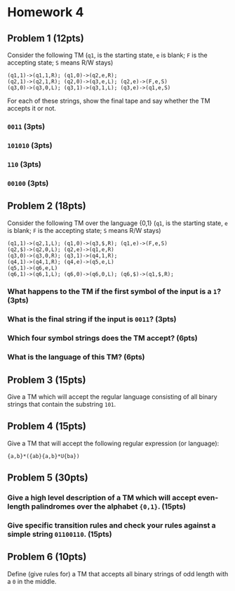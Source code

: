 # Homework 4

## Problem 1 (12pts)

Consider the following TM (`q1`, is the starting state, `e` is
blank; `F` is the accepting state; `S` means R/W stays)

    (q1,1)->(q1,1,R); (q1,0)->(q2,e,R);
    (q2,1)->(q2,1,R); (q2,0)->(q3,e,L); (q2,e)->(F,e,S)
    (q3,0)->(q3,0,L); (q3,1)->(q3,1,L); (q3,e)->(q1,e,S)

For each of these strings, show the final tape and say whether the TM
accepts it or not.

### `0011` (3pts)

### `101010` (3pts)

### `110` (3pts)

### `00100` (3pts)

## Problem 2 (18pts)

Consider the following TM over the language {0,1} (`q1`, is the
starting state, `e` is blank; `F` is the accepting state; `S` means R/W stays)

    (q1,1)->(q2,1,L); (q1,0)->(q3,$,R); (q1,e)->(F,e,S)
    (q2,$)->(q2,0,L); (q2,e)->(q1,e,R)
    (q3,0)->(q3,0,R); (q3,1)->(q4,1,R);
    (q4,1)->(q4,1,R); (q4,e)->(q5,e,L)
    (q5,1)->(q6,e,L)
    (q6,1)->(q6,1,L); (q6,0)->(q6,0,L); (q6,$)->(q1,$,R);

### What happens to the TM if the first symbol of the input is a `1`? (3pts)

### What is the final string if the input is `0011`? (3pts)

### Which four symbol strings does the TM accept? (6pts)

### What is the language of this TM? (6pts)

## Problem 3 (15pts)

Give a TM which will accept the regular language consisting of all
binary strings that contain the substring `101`.

## Problem 4 (15pts)

Give a TM that will accept the following regular expression (or language):

    {a,b}*({ab}{a,b}*U{ba})

## Problem 5 (30pts)

### Give a high level description of a TM which will accept even-length palindromes over the alphabet `{0,1}`. (15pts)

### Give specific transition rules and check your rules against a simple string `01100110`. (15pts)

## Problem 6 (10pts)

Define (give rules for) a TM that accepts all binary strings of odd length
with a `0` in the middle.
